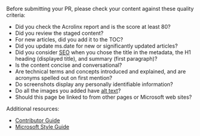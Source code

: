 Before submitting your PR, please check your content against these quality criteria:

- Did you check the Acrolinx report and is the score at least 80?
- Did you review the staged content?
- For new articles, did you add it to the TOC?
- Did you update ms.date for new or significantly updated articles?
- Did you consider [SEO](https://review.docs.microsoft.com/en-us/help/contribute/contribute-how-to-write-seo-basics?branch=master) when you chose the title in the metadata, the H1 heading (displayed title), and summary (first paragraph)?
- Is the content concise and conversational?
- Are technical terms and concepts introduced and explained, and are acronyms spelled out on first mention?
- Do screenshots display any personally identifiable information?
- Do all the images you added have [alt text](https://review.docs.microsoft.com/en-us/help/contribute/contribute-alt-text?branch=master)?
- Should this page be linked to from other pages or Microsoft web sites?

Additional resources:

- [Contributor Guide](https://review.docs.microsoft.com/en-us/help/contribute/?branch=master)
- [Microsoft Style Guide](https://worldready.cloudapp.net/StyleGuide/Read?id=2696)

